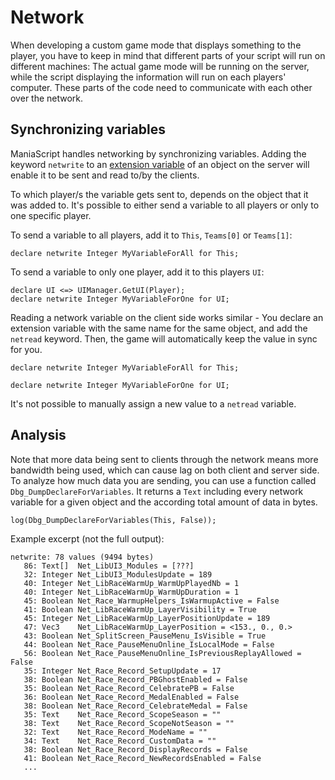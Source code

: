 # Network
When developing a custom game mode that displays something to the player, you have to keep in mind that different parts of your script will run on different machines: The actual game mode will be running on the server, while the script displaying the information will run on each players' computer. These parts of the code need to communicate with each other over the network.

## Synchronizing variables
ManiaScript handles networking by synchronizing variables. Adding the keyword `netwrite` to an [extension variable](/advanced/extension_variables.html) of an object on the server will enable it to be sent and read to/by the clients.

To which player/s the variable gets sent to, depends on the object that it was added to. It's possible to either send a variable to all players or only to one specific player.

To send a variable to all players, add it to `This`, `Teams[0]` or `Teams[1]`:

```ManiaScript
declare netwrite Integer MyVariableForAll for This;
```

To send a variable to only one player, add it to this players `UI`:

```ManiaScript
declare UI <=> UIManager.GetUI(Player);
declare netwrite Integer MyVariableForOne for UI;
```

Reading a network variable on the client side works similar - You declare an extension variable with the same name for the same object, and add the `netread` keyword. Then, the game will automatically keep the value in sync for you.

```ManiaScript
declare netwrite Integer MyVariableForAll for This;
```

```ManiaScript
declare netwrite Integer MyVariableForOne for UI;
```

It's not possible to manually assign a new value to a `netread` variable.

## Analysis
Note that more data being sent to clients through the network means more bandwidth being used, which can cause lag on both client and server side. To analyze how much data you are sending, you can use a function called `Dbg_DumpDeclareForVariables`. It returns a `Text` including every network variable for a given object and the according total amount of data in bytes.

```ManiaScript
log(Dbg_DumpDeclareForVariables(This, False));
```

Example excerpt (not the full output):

```
netwrite: 78 values (9494 bytes)
   86: Text[]  Net_LibUI3_Modules = [???]
   32: Integer Net_LibUI3_ModulesUpdate = 189
   40: Integer Net_LibRaceWarmUp_WarmUpPlayedNb = 1
   40: Integer Net_LibRaceWarmUp_WarmUpDuration = 1
   45: Boolean Net_Race_WarmupHelpers_IsWarmupActive = False
   41: Boolean Net_LibRaceWarmUp_LayerVisibility = True
   45: Integer Net_LibRaceWarmUp_LayerPositionUpdate = 189
   47: Vec3    Net_LibRaceWarmUp_LayerPosition = <153., 0., 0.>
   43: Boolean Net_SplitScreen_PauseMenu_IsVisible = True
   44: Boolean Net_Race_PauseMenuOnline_IsLocalMode = False
   56: Boolean Net_Race_PauseMenuOnline_IsPreviousReplayAllowed = False
   35: Integer Net_Race_Record_SetupUpdate = 17
   38: Boolean Net_Race_Record_PBGhostEnabled = False
   35: Boolean Net_Race_Record_CelebratePB = False
   36: Boolean Net_Race_Record_MedalEnabled = False
   38: Boolean Net_Race_Record_CelebrateMedal = False
   35: Text    Net_Race_Record_ScopeSeason = ""
   38: Text    Net_Race_Record_ScopeNotSeason = ""
   32: Text    Net_Race_Record_ModeName = ""
   34: Text    Net_Race_Record_CustomData = ""
   38: Boolean Net_Race_Record_DisplayRecords = False
   41: Boolean Net_Race_Record_NewRecordsEnabled = False
   ...
```
